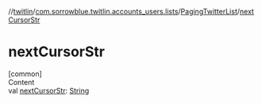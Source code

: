 //[twitlin](../../index.md)/[com.sorrowblue.twitlin.accounts_users.lists](../index.md)/[PagingTwitterList](index.md)/[nextCursorStr](next-cursor-str.md)



# nextCursorStr  
[common]  
Content  
val [nextCursorStr](next-cursor-str.md): [String](https://kotlinlang.org/api/latest/jvm/stdlib/kotlin/-string/index.html)  



